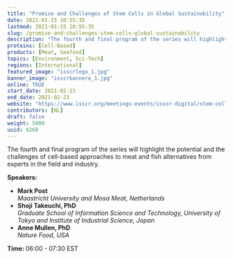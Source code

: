 ```yaml
---
title: "Promise and Challenges of Stem Cells in Global Sustainability"
date: 2021-01-15 10:55:35
lastmod: 2021-01-15 10:55:35
slug: /promise-and-challenges-stem-cells-global-sustainability
description: "The fourth and final program of the series will highlight the potential and the challenges of cell-based approaches to meat and fish alternatives from experts in the field and industry.Speakers:"
proteins: [Cell-Based]
products: [Meat, Seafood]
topics: [Environment, Sci-Tech]
regions: [International]
featured_image: "isscrlogo_1.jpg"
banner_image: "isscrbannere_1.jpg"
online: TRUE
start_date: 2021-02-23
end_date: 2021-02-23
website: "https://www.isscr.org/meetings-events/isscr-digital/stem-cells-and-global-sustainability"
contributors: [NL]
draft: false
weight: 5000
uuid: 8268
---
```

<p>The fourth and final program of the series will highlight the potential and the challenges of cell-based approaches to meat and fish alternatives from experts in the field and industry.</p>
<p><strong>Speakers:</strong></p>
<ul>
<li><strong>Mark Post</strong><br />
	<em>Maastricht University and Mosa Meat, </em><em>Netherlands</em></li>
<li><strong>Shoji Takeuchi, PhD</strong><br />
	<em>Graduate School of Information Science and Technology, University of Tokyo and Institute of Industrial Science, Japan</em></li>
<li><strong>Anne Mullen, PhD</strong><br />
	<em>Nature Food, USA</em></li>
</ul>
<p><strong>Time: </strong>06:00 - 07:30 EST</p>
